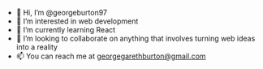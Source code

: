 - 👋 Hi, I’m @georgeburton97
- 👀 I’m interested in web development 
- 🌱 I’m currently learning React 
- 💞️ I’m looking to collaborate on anything that involves turning web ideas into a reality 
- 📫 You can reach me at georgegarethburton@gmail.com


